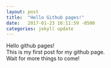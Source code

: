 ```yaml
---
layout: post
title:  "Hello Github pages!"
date:   2017-01-23 16:11:59 -0500
categories: jekyll update
---
```


Hello github pages!<br>
This is my first post for my github page.<br>
Wait for more things to come!